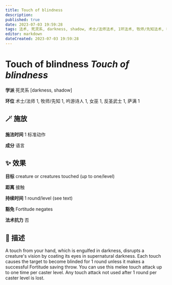 ```yaml
---
title: Touch of blindness
description: 
published: true
date: 2023-07-03 19:59:28
tags: 法术, 死灵系, darkness, shadow, 术士/法师法术, 1环法术, 牧师/先知法术, 吟游诗人法术, 女巫法术, 反圣武士法术, 萨满法术
editor: markdown
dateCreated: 2023-07-03 19:59:28
---
```


# **Touch of blindness** *Touch of blindness*

**学派** 死灵系 \[darkness, shadow\] 

**环位** 术士/法师 1, 牧师/先知 1, 吟游诗人 1, 女巫 1, 反圣武士 1, 萨满 1

## 🪄 施放

**施法时间** 1 标准动作

**成分** 语言

## ✨ 效果 

**目标** creature or creatures touched (up to one/level) 

**距离** 接触  

**持续时间** 1 round/level (see text) 

**豁免** Fortitude negates

**法术抗力** 否

## 📖 描述

A touch from your hand, which is engulfed in darkness, disrupts a creature's vision by coating its eyes in supernatural darkness. Each touch causes the target to become blinded for 1 round unless it makes a successful Fortitude saving throw. You can use this melee touch attack up to one time per caster level. Any touch attack not used after 1 round per caster level is lost.
    